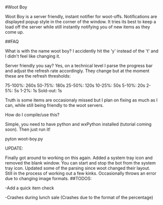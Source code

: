 #Woot Boy

Woot Boy is a server friendly, instant notifier for woot-offs. Notifications are displayed popup style in the corner of the window. It tries its best to keep a load off the server while still instantly notifying you of new items as they come up.

##FAQ

What is with the name woot boy?
I accidently hit the 'y' instead of the 't' and I didn't feel like changing it.

Server friendly you say?
Yes, on a technical level I parse the progress bar and adjust the refresh rate accordingly. They change but at the moment these are the refresh thresholds:

75-100%: 260s
50-75%: 180s
25-50%: 120s
10-25%: 50s
5-10%: 20s
2-5%: 5s
1-2%: 1s
Sold-out: 1s

Truth is some items are occasionaly missed but I plan on fixing as much as I can, while still being friendly to the woot servers.

How do I compile/use this?

Simple, you need to have python and wxPython installed (tutorial coming soon).
Then just run it!

pyton woot-boy.py

UPDATE:

Finally got around to working on this again. Added a system tray icon and removed the blank window. You can start and stop the bot from the system tray icon.
Updated some of the parsing since woot changed their layout. Still in the process of working out a few kinks. Occasionally throws an error due to changing image formats.
##TODOS:

-Add a quick item check

-Crashes during lunch sale (Crashes due to the format of the percentage)

